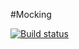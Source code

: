 #Mocking

[![Build status](https://ci.appveyor.com/api/projects/status/hd0fw09eoafk6cmk?svg=true)](https://ci.appveyor.com/project/Vasilyev-Anton/mocking)
